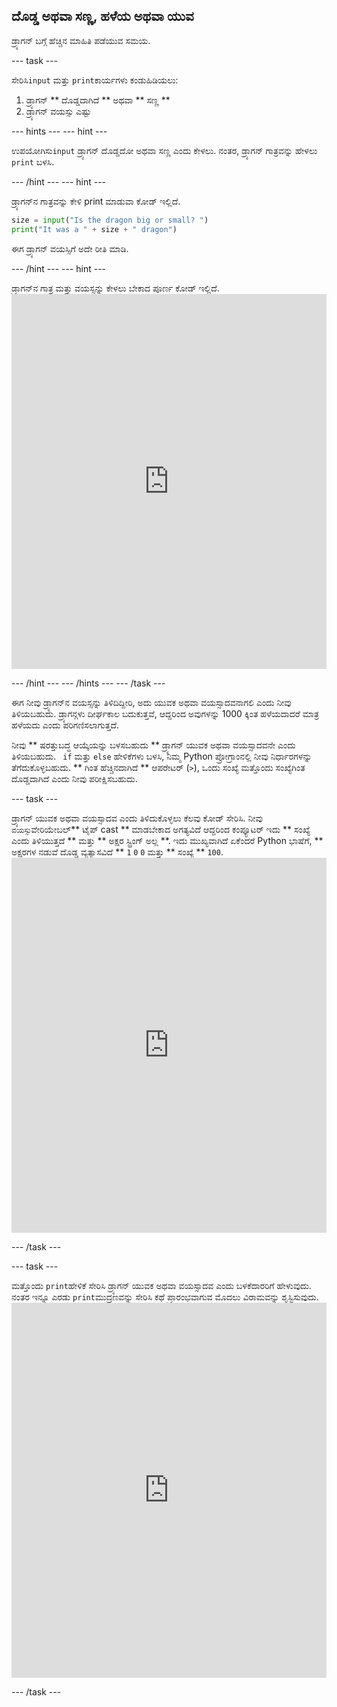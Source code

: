 ## ದೊಡ್ಡ ಅಥವಾ ಸಣ್ಣ, ಹಳೆಯ ಅಥವಾ ಯುವ

ಡ್ರ್ಯಾಗನ್ ಬಗ್ಗೆ ಹೆಚ್ಚಿನ ಮಾಹಿತಿ ಪಡೆಯುವ ಸಮಯ.

\--- task \---

ಸೇರಿಸಿ` input ` ಮತ್ತು ` print `ಕಾರ್ಯಗಳು ಕಂಡುಹಿಡಿಯಲು:

1. ಡ್ರ್ಯಾಗನ್ ** ದೊಡ್ಡದಾಗಿದೆ ** ಅಥವಾ ** ಸಣ್ಣ **
2. ಡ್ರ್ಯಾಗನ್ ವಯಸ್ಸು ಎಷ್ಟು

\--- hints \--- \--- hint \---

ಉಪಯೋಗಿಸು` input ` ಡ್ರ್ಯಾಗನ್ ದೊಡ್ಡದೋ ಅಥವಾ ಸಣ್ಣ ಎಂದು ಕೇಳಲು. ನಂತರ, ಡ್ರ್ಯಾಗನ್ ಗಾತ್ರವನ್ನು ಹೇಳಲು ` print ` ಬಳಸಿ.

\--- /hint \--- \--- hint \---

ಡ್ರ್ಯಾಗನ್‌ನ ಗಾತ್ರವನ್ನು ಕೇಳಿ print ಮಾಡುವಾ ಕೋಡ್ ಇಲ್ಲಿದೆ.

```python
size = input("Is the dragon big or small? ")
print("It was a " + size + " dragon")
```

ಈಗ ಡ್ರ್ಯಾಗನ್ ವಯಸ್ಸಿಗೆ ಅದೇ ರೀತಿ ಮಾಡಿ.

\--- /hint \--- \--- hint \---

ಡ್ರ್ಯಾಗನ್‌ನ ಗಾತ್ರ ಮತ್ತು ವಯಸ್ಸನ್ನು ಕೇಳಲು ಬೇಕಾದ ಪೂರ್ಣ ಕೋಡ್ ಇಲ್ಲಿದೆ. <iframe src="https://trinket.io/embed/python/3f9399e144" width="100%" height="600" frameborder="0" marginwidth="0" marginheight="0" allowfullscreen mark="crwd-mark"></iframe> 

\--- /hint \--- \--- /hints \--- \--- /task \---

ಈಗ ನೀವು ಡ್ರ್ಯಾಗನ್‌ನ ವಯಸ್ಸನ್ನು ತಿಳಿದಿದ್ದೀರಿ, ಅದು ಯುವಕ ಅಥವಾ ವಯಸ್ಸಾದವನಾಗಲಿ ಎಂದು ನೀವು ತಿಳಿಯಬಹುದು. ಡ್ರ್ಯಾಗನ್ಗಳು ದೀರ್ಘಕಾಲ ಬದುಕುತ್ತವೆ, ಆದ್ದರಿಂದ ಅವುಗಳನ್ನು 1000 ಕ್ಕಿಂತ ಹಳೆಯದಾದರೆ ಮಾತ್ರ ಹಳೆಯದು ಎಂದು ಪರಿಗಣಿಸಲಾಗುತ್ತದೆ.

ನೀವು ** ಷರತ್ತುಬದ್ಧ ಆಯ್ಕೆಯನ್ನು ಬಳಸಬಹುದು ** ಡ್ರ್ಯಾಗನ್ ಯುವಕ ಅಥವಾ ವಯಸ್ಸಾದವನೇ ಎಂದು ತಿಳಿಯಬಹುದು. ` if` ಮತ್ತು ` else ` ಹೇಳಿಕೆಗಳು ಬಳಸಿ, ನಿಮ್ಮ Python ಪ್ರೋಗ್ರಾಂನಲ್ಲಿ ನೀವು ನಿರ್ಧಾರಗಳನ್ನು ತೆಗೆದುಕೊಳ್ಳಬಹುದು. ** ಗಿಂತ ಹೆಚ್ಚಿನದಾಗಿದೆ ** ಆಪರೇಟರ್ (`>`), ಒಂದು ಸಂಖ್ಯೆ ಮತ್ತೊಂದು ಸಂಖ್ಯೆಗಿಂತ ದೊಡ್ಡದಾಗಿದೆ ಎಂದು ನೀವು ಪರೀಕ್ಷಿಸಬಹುದು.

\--- task \---

ಡ್ರ್ಯಾಗನ್ ಯುವಕ ಅಥವಾ ವಯಸ್ಸಾದವ ಎಂದು ತಿಳಿದುಕೊಳ್ಳಲು ಕೆಲವು ಕೋಡ್ ಸೇರಿಸಿ. ನೀವು ` ವಯಸ್ಸು `ವೇರಿಯೇಬಲ್** ಟೈಪ್ cast ** ಮಾಡಬೇಕಾದ ಅಗತ್ಯವಿದೆ ಆದ್ದರಿಂದ ಕಂಪ್ಯೂಟರ್ ಇದು ** ಸಂಖ್ಯೆ ಎಂದು ತಿಳಿಯುತ್ತದೆ ** ಮತ್ತು ** ಅಕ್ಷರ ಸ್ಟ್ರಿಂಗ್ ಅಲ್ಲ **. ಇದು ಮುಖ್ಯವಾಗಿದೆ ಏಕೆಂದರೆ Python ಭಾಷೆಗೆ, ** ಅಕ್ಷರಗಳ ನಡುವೆ ದೊಡ್ಡ ವ್ಯತ್ಯಾಸವಿದೆ ** ` 1 ` ` 0 ` ` 0 ` ಮತ್ತು ** ಸಂಖ್ಯೆ ** ` 100 `. <iframe src="https://trinket.io/embed/python/a3e3d4568c" width="100%" height="600" frameborder="0" marginwidth="0" marginheight="0" allowfullscreen mark="crwd-mark"></iframe> 

\--- /task \---

\--- task \---

ಮತ್ತೊಂದು ` print `ಹೇಳಿಕೆ ಸೇರಿಸಿ ಡ್ರ್ಯಾಗನ್ ಯುವಕ ಅಥವಾ ವಯಸ್ಸಾದವ ಎಂದು ಬಳಕೆದಾರರಿಗೆ ಹೇಳುವುದು. ನಂತರ ಇನ್ನೂ ಎರಡು ` print `ಮುದ್ರಣವನ್ನು ಸೇರಿಸಿ ಕಥೆ ಪ್ರಾರಂಭವಾಗುವ ಮೊದಲು ವಿರಾಮವನ್ನು ಶೃಸ್ಟಿಸುವುದು. <iframe src="https://trinket.io/embed/python/c747445ac5" width="100%" height="600" frameborder="0" marginwidth="0" marginheight="0" allowfullscreen mark="crwd-mark"></iframe> 

\--- /task \---